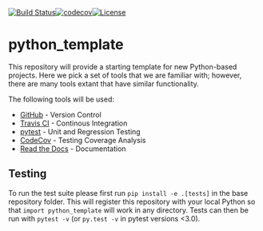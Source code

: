 [![Build Status](https://travis-ci.org/MolSSI/python_template.svg?branch=master)](https://travis-ci.org/MolSSI/python_template)[![codecov](https://codecov.io/gh/MolSSI/python_template/branch/master/graph/badge.svg)](https://codecov.io/gh/MolSSI/python_template)[![License](https://img.shields.io/badge/License-BSD%203--Clause-blue.svg)](https://opensource.org/licenses/BSD-3-Clause)

# python_template
This repository will provide a starting template for new Python-based projects.
Here we pick a set of tools that we are familiar with; however, there are many
tools extant that have similar functionality. 

The following tools will be used:
 - [GitHub](github.com) - Version Control
 - [Travis CI](https://travis-ci.org) - Continous Integration
 - [pytest](https://docs.pytest.org/en/latest/) - Unit and Regression Testing
 - [CodeCov](https://codecov.io) - Testing Coverage Analysis
 - [Read the Docs](https://readthedocs.org) - Documentation

## Testing

To run the test suite please first run `pip install -e .[tests]` in the base
repository folder. This will register this repository with your local Python so
that `import python_template` will work in any directory. Tests can then be run
with `pytest -v` (or `py.test -v` in pytest versions <3.0). 



